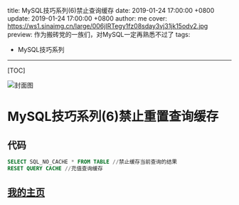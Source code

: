title: MySQL技巧系列(6)禁止查询缓存
date: 2019-01-24 17:00:00 +0800
update: 2019-01-24 17:00:00 +0800
author: me
cover: https://ws1.sinaimg.cn/large/006jIRTegy1fz08sday3vj31jk15odv2.jpg
preview:  作为搬砖党的一族们，对MySQL一定再熟悉不过了
tags:

  -  MySQL技巧系列

---



[TOC]

![封面图](https://ws1.sinaimg.cn/large/006jIRTegy1fz08sday3vj31jk15odv2.jpg)

# MySQL技巧系列(6)禁止重置查询缓存

## 代码

```sql
SELECT SQL_NO_CACHE * FROM TABLE //禁止缓存当前查询的结果
RESET QUERY CACHE //充值查询缓存
```

## [我的主页](https://suveng.github.io/blog/)